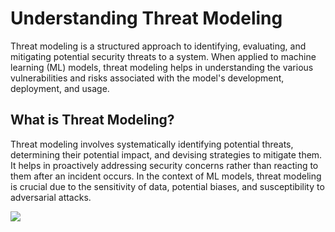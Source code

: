 # Understanding Threat Modeling
Threat modeling is a structured approach to identifying, evaluating, and mitigating potential security threats to a system. When applied to machine learning (ML) models, threat modeling helps in understanding the various vulnerabilities and risks associated with the model's development, deployment, and usage.

## What is Threat Modeling?
Threat modeling involves systematically identifying potential threats, determining their potential impact, and devising strategies to mitigate them. It helps in proactively addressing security concerns rather than reacting to them after an incident occurs. In the context of ML models, threat modeling is crucial due to the sensitivity of data, potential biases, and susceptibility to adversarial attacks.

![](https://learn.microsoft.com/en-us/security/engineering/media/threat-modeling-aiml/tm10.jpg)








